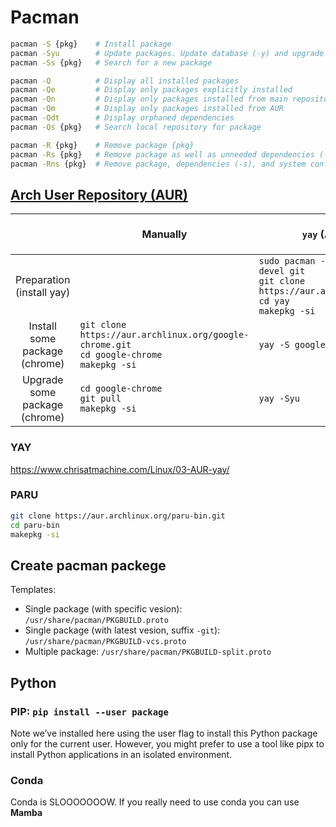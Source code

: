 # Pacman

```bash
pacman -S {pkg}    # Install package
pacman -Syu        # Update packages. Update database (-y) and upgrade packages (-u)
pacman -Ss {pkg}   # Search for a new package

pacman -Q          # Display all installed packages
pacman -Qe         # Display only packages explicitly installed
pacman -Qn         # Display only packages installed from main repositories
pacman -Qm         # Display only packages installed from AUR
pacman -Qdt        # Display orphaned dependencies
pacman -Qs {pkg}   # Search local repository for package

pacman -R {pkg}    # Remove package {pkg}
pacman -Rs {pkg}   # Remove package as well as unneeded dependencies (-s)
pacman -Rns {pkg}  # Remove package, dependencies (-s), and system config files (-n)
```




## [Arch User Repository (AUR)](https://aur.archlinux.org/packages)

|                                     | Manually           | `yay` (AUR Helper) | `pamac` (AUR Helper) |
|:-----------------------------------:|--------------------|--------------------|----------------------|
| Preparation<br>(install yay)        |                    | `sudo pacman -S --needed base-devel git`<br>`git clone https://aur.archlinux.org/yay.git`<br>`cd yay`<br>`makepkg -si` | Default in manjaro |
| Install<br>some package<br>(chrome) | `git clone https://aur.archlinux.org/google-chrome.git`<br>`cd google-chrome`<br>`makepkg -si` | `yay -S google-chrome` | `pamac install google-chrome` |
| Upgrade<br>some package<br>(chrome) | `cd google-chrome`<br>`git pull`<br>`makepkg -si` | `yay -Syu` | `pamac upgrade -a` |


### YAY

https://www.chrisatmachine.com/Linux/03-AUR-yay/


### PARU

```bash
git clone https://aur.archlinux.org/paru-bin.git
cd paru-bin
makepkg -si
```


## Create pacman packege

Templates:

- Single package (with specific vesion): `/usr/share/pacman/PKGBUILD.proto`
- Single package (with latest vesion, suffix `-git`): `/usr/share/pacman/PKGBUILD-vcs.proto`
- Multiple package: `/usr/share/pacman/PKGBUILD-split.proto`



## Python

### PIP: `pip install --user package`

Note we’ve installed here using the user flag to install this Python package only for the current user. However, you might prefer to use a tool like pipx to install Python applications in an isolated environment.

### Conda

Conda is SLOOOOOOOW. If you really need to use conda you can use **Mamba**



